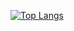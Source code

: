 [![Top Langs](https://github-readme-stats.vercel.app/api/top-langs/?username=xuyennguyen2733&size_weight=0.5&count_weight=0.5&theme=tokyonight&langs_count=20&layout=compact)](https://github.com/xuyennguyen2733/github-readme-stats)

<!--
**xuyennguyen2733/xuyennguyen2733** is a ✨ _special_ ✨ repository because its `README.md` (this file) appears on your GitHub profile.

Here are some ideas to get you started:

- 🔭 I’m currently working on ...
- 🌱 I’m currently learning ...
- 👯 I’m looking to collaborate on ...
- 🤔 I’m looking for help with ...
- 💬 Ask me about ...
- 📫 How to reach me: ...
- 😄 Pronouns: ...
- ⚡ Fun fact: ...
-->
